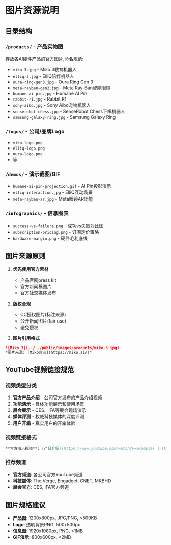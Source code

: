 # 图片资源说明

## 目录结构

### `/products/` - 产品实物图
存放各AI硬件产品的官方图片,命名规范:
- `miko-3.jpg` - Miko 3教育机器人
- `elliq-3.jpg` - ElliQ陪伴机器人
- `oura-ring-gen3.jpg` - Oura Ring Gen 3
- `meta-rayban-gen2.jpg` - Meta Ray-Ban智能眼镜
- `humane-ai-pin.jpg` - Humane AI Pin
- `rabbit-r1.jpg` - Rabbit R1
- `sony-aibo.jpg` - Sony Aibo宠物机器人
- `senserobot-chess.jpg` - SenseRobot Chess下棋机器人
- `samsung-galaxy-ring.jpg` - Samsung Galaxy Ring

### `/logos/` - 公司/品牌Logo
- `miko-logo.png`
- `elliq-logo.png`
- `oura-logo.png`
- 等

### `/demos/` - 演示截图/GIF
- `humane-ai-pin-projection.gif` - AI Pin投影演示
- `elliq-interaction.jpg` - ElliQ互动场景
- `meta-rayban-ar.jpg` - Meta眼镜AR功能

### `/infographics/` - 信息图表
- `success-vs-failure.png` - 成功vs失败对比图
- `subscription-pricing.png` - 订阅定价策略
- `hardware-margin.png` - 硬件毛利底线

## 图片来源原则

1. **优先使用官方素材**
   - 产品官网press kit
   - 官方新闻稿图片
   - 官方社交媒体发布

2. **版权合规**
   - CC授权图片(标注来源)
   - 公开新闻图片(fair use)
   - 避免侵权

3. **图片引用格式**
```markdown
![Miko 3](../../public/images/products/miko-3.jpg)
*图片来源: [Miko官网](https://miko.ai/)*
```

## YouTube视频链接规范

### 视频类型分类
1. **官方产品介绍** - 公司官方发布的产品介绍视频
2. **功能演示** - 具体功能展示和使用场景
3. **展会展示** - CES、IFA等展会现场演示
4. **媒体评测** - 权威科技媒体的深度评测
5. **用户开箱** - 真实用户的开箱体验

### 视频链接格式
```markdown
**官方演示视频**: [产品介绍](https://www.youtube.com/watch?v=example) | [功能演示](https://www.youtube.com/watch?v=example) | [展会展示](https://www.youtube.com/watch?v=example)
```

### 推荐频道
- **官方频道**: 各公司官方YouTube频道
- **科技媒体**: The Verge, Engadget, CNET, MKBHD
- **展会官方**: CES, IFA官方频道

## 图片规格建议

- **产品图**: 1200x800px, JPG/PNG, <500KB
- **Logo**: 透明背景PNG, 500x500px
- **信息图**: 1920x1080px, PNG, <1MB
- **GIF演示**: 800x600px, <2MB
